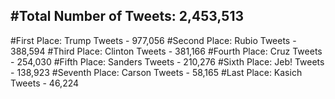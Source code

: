 #Total Number of Tweets: 2,453,513 
---
#First Place: Trump Tweets - 977,056
#Second Place: Rubio Tweets - 388,594
#Third Place: Clinton Tweets - 381,166
#Fourth Place: Cruz Tweets - 254,030
#Fifth Place: Sanders Tweets - 210,276
#Sixth Place: Jeb! Tweets - 138,923
#Seventh Place: Carson Tweets - 58,165
#Last Place: Kasich Tweets - 46,224
